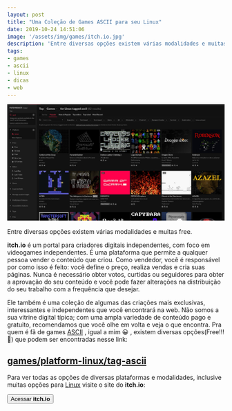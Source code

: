 ```yaml
---
layout: post
title: "Uma Coleção de Games ASCII para seu Linux"
date: 2019-10-24 14:51:06
image: '/assets/img/games/itch.io.jpg'
description: 'Entre diversas opções existem várias modalidades e muitas free.'
tags:
- games
- ascii
- linux
- dicas
- web
---
```


[![Uma Coleção de Games ASCII para seu Linux](/assets/img/games/itch.io.jpg)](/assets/img/games/itch.io.jpg)

Entre diversas opções existem várias modalidades e muitas free.

**itch.io** é um portal para criadores digitais independentes, com foco em videogames independentes. É uma plataforma que permite a qualquer pessoa vender o conteúdo que criou. Como vendedor, você é responsável por como isso é feito: você define o preço, realiza vendas e cria suas páginas. Nunca é necessário obter votos, curtidas ou seguidores para obter a aprovação do seu conteúdo e você pode fazer alterações na distribuição do seu trabalho com a frequência que desejar.

Ele também é uma coleção de algumas das criações mais exclusivas, interessantes e independentes que você encontrará na web. Não somos a sua vitrine digital típica; com uma ampla variedade de conteúdo pago e gratuito, recomendamos que você olhe em volta e veja o que encontra.
Pra quem é fã de games [ASCII]() , igual a mim 😀 , existem diversas opções(Free!!! 🙌) que podem ser encontradas nesse link:

## [games/platform-linux/tag-ascii](https://itch.io/games/platform-linux/tag-ascii)

<script async src="https://pagead2.googlesyndication.com/pagead/js/adsbygoogle.js"></script>
<!-- Informat -->
<ins class="adsbygoogle"
     style="display:block"
     data-ad-client="ca-pub-2838251107855362"
     data-ad-slot="2327980059"
     data-ad-format="auto"
     data-full-width-responsive="true"></ins>
<script>
(adsbygoogle = window.adsbygoogle || []).push({});
</script>

Para ver todas as opções de diversas plataformas e modalidades, inclusive muitas opções para [Linux](https://terminalroot.com.br/linux) visite o site do **itch.io**:

<div class="text-center">
	<p>
		<a href="https://itch.io/">
			<button style="cursor:pointer" class="btn-lg btn-dark"><i class="fas fa-gamepad"></i> Acessar <strong>itch.io</strong></button> 
		</a>
	</p>
</div>
    


